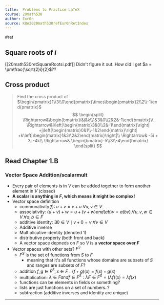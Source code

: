 ```yaml
---
title:  Problems to Practice LaTeX
course: 20math530
author: Exr0n
source: KBe2020math530refExr0nRetIndex
---
```

#ret

## Square roots of $i$
[[20math530retSquareRootsi.pdf]]
Didn't figure it out. How did I get $a = \pm\frac{\sqrt{2}i}{2}$??

## Cross product
> Find the cross product of $\begin{pmatrix}1\\3\\0\end{pmatrix}\times\begin{pmatrix}2\\2\\-1\end{pmatrix}$
$$
\begin{split}
\Rightarrow&\begin{bmatrix}i&j&k\\1&3&0\\2&2&-1\end{bmatrix}\\
\Rightarrow&i\left|\begin{matrix}3&0\\2&-1\end{matrix}\right|
+j\left|\begin{matrix}0&1\\-1&2\end{matrix}\right|
+k\left|\begin{matrix}1&3\\2&2\end{matrix}\right|\\
\Rightarrow& -5i + 3j -4k\\
\Rightarrow& \begin{bmatrix}-5\\3\\-4\end{bmatrix}
\end{split}
$$

## Read Chapter 1.B
### Vector Space Addition/scalarmult
- Every pair of elements is in $V$ can be added together to form another element in $V$ (closed)
- **A scalar is anything in $F$, which means it might be complex!**
- Vector space definition
	- communativity(!): $u +v = v+u. \forall u, v \in V$
	- associativity: $(u+v)+w = u+(v+w) and (ab)v = a(bv). \forall u, v, w \in V. \forall a, b \in F$
	- additive identity: $\exists 0\in V \mid v + 0 = v. \forall v \in V$
	- Additive inverse
	- Multiplicative identity (denoted $1$)
	- distributive property (both front and back)
	- A vector space depneds on $F$ so $V$ is a **vector space over $F$**
- Vector spaces with other sets? $F^S$
	- $F^S$ is the set of functions from $S$ to $F$
		- meaning that it's all functions whose domains are subsets of $S$ and ranges are subsets of $F$?
	- addition $f, g \in F^S, x \in F: (f + g)(x) = f(x)+g(x)$
	- multiplication: $\lambda \in F and f \in F^S : \lambda F \in F^S = (\lambda f)(x) = \lambda f(x)$
	- functions can be elements in fields or something?
	- lists are just functions on a set of numbers..?
	- subtraction (additive inverses and identity are unique)

---
